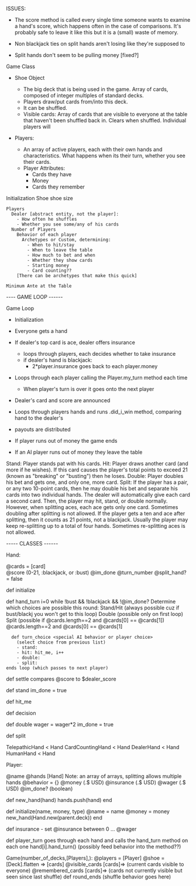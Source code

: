 ISSUES:

- The score method is called every single time someone wants to examine a hand's score, which happens often in the case of comparisons. It's probably safe to leave it like this but it is a (small) waste of memory.

- Non blackjack ties on split hands aren't losing like they're supposed to

- Split hands don't seem to be pulling money [fixed?]


Game Class
  * Shoe Object
    - The big deck that is being used in the game. Array of cards, composed of integer multiples of standard decks.
    - Players draw/put cards from/into this deck.
    - It can be shuffled.
    - Visible cards:
      Array of cards that are visible to everyone at the table that haven't been shuffled back in. Clears when shuffled. Individual players will

  * Players:
    - An array of active players, each with their own hands and characteristics. What happens when its their turn, whether you see their cards.
    - Player Attributes:
      - Cards they have
      - Money
      - Cards they remember

  Initialization
    Shoe
      shoe size

    Players
      Dealer [abstract entity, not the player]:
        - How often he shuffles
        - Whether you see some/any of his cards
      Number of Players
        Behavior of each player
          Archetypes or Custom, determining:
            - When to hit/stay
            - When to leave the table
            - How much to bet and when
            - Whether they show cards
            - Starting money
            - Card counting??
        [There can be archetypes that make this quick]

    Minimum Ante at the Table


---- GAME LOOP ------

Game Loop
  - Initialization
  - Everyone gets a hand
  - If dealer's top card is ace, dealer offers insurance
    - loops through players, each decides whether to take insurance
    - if dealer's hand is blackjack:
      - 2*player.insurance goes back to each player.money

  - Loops through each player calling the Player.my_turn method each time
    - When player's turn is over it goes onto the next player
  - Dealer's card and score are announced
  - Loops through players hands and runs .did_i_win method, comparing hand to the dealer's
  - payouts are distributed
  - If player runs out of money the game ends
  - If an AI player runs out of money they leave the table

Stand: Player stands pat with his cards.
Hit: Player draws another card (and more if he wishes). If this card causes the player's total points to exceed 21 (known as "breaking" or "busting") then he loses.
Double: Player doubles his bet and gets one, and only one, more card.
Split: If the player has a pair, or any two 10-point cards, then he may double his bet and separate his cards into two individual hands. The dealer will automatically give each card a second card. Then, the player may hit, stand, or double normally. However, when splitting aces, each ace gets only one card. Sometimes doubling after splitting is not allowed. If the player gets a ten and ace after splitting, then it counts as 21 points, not a blackjack. Usually the player may keep re-splitting up to a total of four hands. Sometimes re-splitting aces is not allowed.

----- CLASSES ------

Hand:

  @cards = [card]  
  @score (0-21, :blackjack, or :bust)
  @im_done
  @turn_number
  @split_hand? = false

  def initialize

  def hand_turn
    i=0
    while !bust && !blackjack && !@im_done?
      Determine which choices are possible this round:
        Stand/Hit (always possible cuz if bust/blackj you won't get to this loop)
        Double (possible only on first loop)
        Split (possible if @cards.length==2 and @cards[0] == @cards[1])
        @cards.length==2 and @cards[0] == @cards[1]

      def turn_choice <special AI behavior or player choice>
        (select choice from previous list)
        - stand:
        - hit: hit_me, i++
        - double:
        - split:
    ends loop (which passes to next player)

  def settle
    compares @score to $dealer_score


  def stand
    im_done = true

  def hit_me


  def decision
    <this is redefined for each type of player>

  def double
    wager = wager*2
    im_done = true

  def split


  TelepathicHand < Hand
  CardCountingHand < Hand
  DealerHand < Hand
  HumanHand < Hand


Player:


  @name
  @hands [Hand] Note: an array of arrays, splitting allows multiple hands
  @behavior = {}
  @money ($.$$ USD)
  @insurance ($.$$ USD)
  @wager ($.$$ USD)
  @im_done? (boolean)

  def new_hand(hand)
    hands.push(hand)
  end

  def initialize(name, money, type)
    @name = name
    @money = money
    new_hand(Hand.new(parent.deck))
  end

  def insurance
    <special behavior or player input>
      - set @insurance between 0 ... @wager    

  def player_turn
    goes through each hand and calls the hand_turn method on each one
    hand[i].hand_turn() (possibly feed behavior into the method??)

Game(number_of_decks,[Players],):
  @players = [Player]
  @shoe = [Deck].flatten => [cards]
  @visible_cards [cards]=> (current cards visible to everyone)
  @remembered_cards [cards]=> (cards not currently visible but seen since last shuffle)
  def round_ends
    (shuffle behavior goes here)
